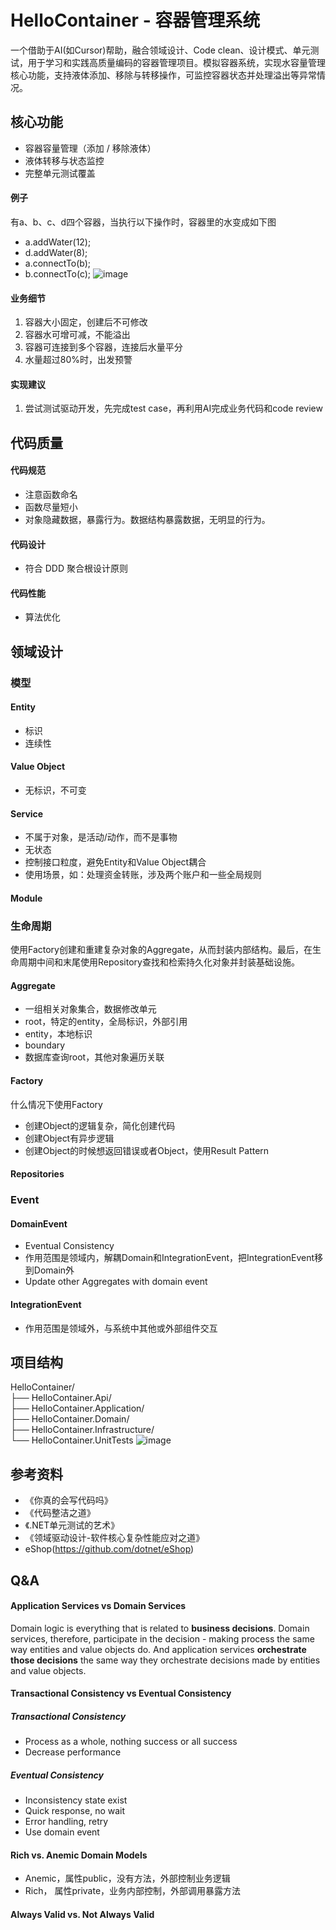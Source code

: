 # HelloContainer - 容器管理系统
一个借助于AI(如Cursor)帮助，融合领域设计、Code clean、设计模式、单元测试，用于学习和实践高质量编码的容器管理项目。模拟容器系统，实现水容量管理核心功能，支持液体添加、移除与转移操作，可监控容器状态并处理溢出等异常情况。

## 核心功能
* 容器容量管理（添加 / 移除液体）
* 液体转移与状态监控
* 完整单元测试覆盖

#### 例子
  有a、b、c、d四个容器，当执行以下操作时，容器里的水变成如下图
  * a.addWater(12);
  * d.addWater(8);
  * a.connectTo(b);
  * b.connectTo(c);
  ![image](https://github.com/user-attachments/assets/3edeebb9-a481-4291-85f5-ba7d5cfab78f)

#### 业务细节
1. 容器大小固定，创建后不可修改
2. 容器水可增可减，不能溢出
3. 容器可连接到多个容器，连接后水量平分
4. 水量超过80%时，出发预警

#### 实现建议
1. 尝试测试驱动开发，先完成test case，再利用AI完成业务代码和code review

## 代码质量
#### 代码规范
* 注意函数命名
* 函数尽量短小
* 对象隐藏数据，暴露行为。数据结构暴露数据，无明显的行为。
#### 代码设计
* 符合 DDD 聚合根设计原则
#### 代码性能
* 算法优化

## 领域设计

### 模型
#### Entity
* 标识
* 连续性

#### Value Object
* 无标识，不可变

#### Service
* 不属于对象，是活动/动作，而不是事物
* 无状态
* 控制接口粒度，避免Entity和Value Object耦合
* 使用场景，如：处理资金转账，涉及两个账户和一些全局规则

#### Module

### 生命周期
使用Factory创建和重建复杂对象的Aggregate，从而封装内部结构。最后，在生命周期中间和末尾使用Repository查找和检索持久化对象并封装基础设施。

#### Aggregate
* 一组相关对象集合，数据修改单元
* root，特定的entity，全局标识，外部引用
* entity，本地标识
* boundary
* 数据库查询root，其他对象遍历关联

#### Factory
什么情况下使用Factory
* 创建Object的逻辑复杂，简化创建代码
* 创建Object有异步逻辑
* 创建Object的时候想返回错误或者Object，使用Result Pattern

#### Repositories

### Event

#### DomainEvent
* Eventual Consistency
* 作用范围是领域内，解耦Domain和IntegrationEvent，把IntegrationEvent移到Domain外
* Update other Aggregates with domain event

#### IntegrationEvent
* 作用范围是领域外，与系统中其他或外部组件交互

## 项目结构 
HelloContainer/  
├── HelloContainer.Api/              
├── HelloContainer.Application/      
├── HelloContainer.Domain/    
├── HelloContainer.Infrastructure/    
└── HelloContainer.UnitTests
![image](https://github.com/user-attachments/assets/62c0fcdf-1367-4d04-9c47-0a560c07bcd4)

## 参考资料
* 《你真的会写代码吗》
* 《代码整洁之道》
* 《.NET单元测试的艺术》
* 《领域驱动设计-软件核心复杂性能应对之道》
*  eShop(https://github.com/dotnet/eShop)

## Q&A
#### Application Services vs Domain Services
Domain logic is everything that is related to **business decisions**. Domain services, therefore, participate in the decision - making process the same way entities and value objects do. And application services **orchestrate those decisions** the same way they orchestrate decisions made by entities and value objects.

#### Transactional Consistency vs Eventual Consistency
##### Transactional Consistency
* Process as a whole, nothing success or all success
* Decrease performance
##### Eventual Consistency
* Inconsistency state exist
* Quick response, no wait
* Error handling, retry
* Use domain event

#### Rich vs. Anemic Domain Models
 * Anemic，属性public，没有方法，外部控制业务逻辑
 * Rich， 属性private，业务内部控制，外部调用暴露方法

#### Always Valid vs. Not Always Valid
